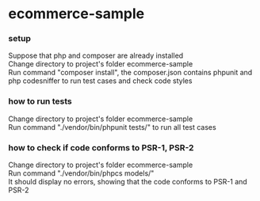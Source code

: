 # ecommerce-sample

### setup
Suppose that php and composer are already installed  
Change directory to project's folder ecommerce-sample  
Run command "composer install", the composer.json contains phpunit and php codesniffer to run test cases and check code styles  

### how to run tests
Change directory to project's folder ecommerce-sample  
Run command "./vendor/bin/phpunit tests/" to run all test cases

### how to check if code conforms to PSR-1, PSR-2
Change directory to project's folder ecommerce-sample  
Run command "./vendor/bin/phpcs models/"  
It should display no errors, showing that the code conforms to PSR-1 and PSR-2



